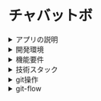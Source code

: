 # チャバットボ

<details>
<summary>アプリの説明</summary>
このアプリはバビ語でコミュニケーションが取れるオンラインコミュニティーサービスである。

## バビ語とは
文章中の言葉の間に「ばびぶべぼ」を入れるという言葉遊びである。
付け足す前の音と母音が一致しているという決まりがある。
例えば、「こんにちは」をバビ語に変換すると、「こぼんぶにびちびはば」となる。

</details>

<details>
<summary>開発環境</summary>

## Client

### 環境
```
node -v => v16.14.2
yarn -v => 1.22.19
```
### 注意
**※babichat直下でインストールや実行はできない。**
yarn or yarn devなどする場合は、**/client**ディレクトリに移動する
```
# /clientディレクトリに移動
cd /client
```
### インストール
```
yarn
```
### 実行方法
```
yarn dev
```
### ビルド
```
yarn build
```
</details>
<details>
<summary>機能要件</summary>

### 機能要件
- ログイン機能
  - サインアップ
  - サインイン
  - サインアウト
- 掲示板機能
  - バビ語変換
  - いいね機能、リプライ機能
- ランキング機能
  - いいね数
  - 返信数
- 設定画面
  - バビ語と文章入れ替え機能の切り替え
- 個人チャット機能
</details>

<details>
<summary>技術スタック</summary>

### 技術スタック
#### インフラ
- Docker
#### データベース
Firebase
#### フロントエンド
- React.js, Typescript, Recoil
#### UI
Material UI
</details>

<details>
<summary>git操作</summary>

## git操作
**masterでは作業しない！！ブランチを変更しておく！！**
### 現在自分が作業しているブランチを確認する
```
git branch # masterの場合ブランチを変更する
```
### ブランチの変更
#### ブランチを新規に作成して移動する場合
```
git checkout -b 任意のブランチ名
```

#### ブランチがすでに存在しており、存在しているブランチに移動する場合
```
git checkout 任意のブランチ名
```
### 変更を追加する
```
git add ファイル名（変更を全ての場合は 'git add .'）
```
### 変更内容にコメントをつける
```
git commit -m '任意のコメント'
```
### 変更をpushする
```
git push
```
</details>

<details>
<summary>git-flow</summary>
[図とコマンドで分かる！ git-flowによる開発の流れと使い方](https://atmarkit.itmedia.co.jp/ait/articles/1401/06/news013.html)

## インストール(masOSの場合)
```bash
brew install git-flow
```

## ブランチを作成
```bash
git flow feature start '任意のブランチ名'
```

## ブランチを終了（機能完成）
```bash
git flow feature finish '任意のブランチ名'
```

## ブランチの共有
```bash
git flow feature publish '任意のブランチ名'
```
</details>
